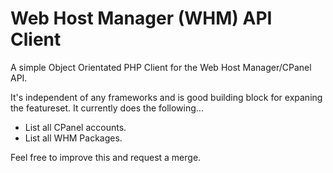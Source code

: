 # Web Host Manager (WHM) API Client
A simple Object Orientated PHP Client for the Web Host Manager/CPanel API.

It's independent of any frameworks and is good building block for expaning the featureset. It currently does the following...

- List all CPanel accounts.
- List all WHM Packages.

Feel free to improve this and request a merge.
